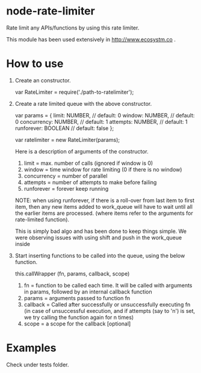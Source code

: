 node-rate-limiter
=================

Rate limit any APIs/functions by using this rate limiter.

This module has been used extensively in http://www.ecosystm.co .

How to use
==========

1. Create an constructor.

    var RateLimiter = require('./path-to-ratelimiter');

2. Create a rate limited queue with the above constructor.

    var params = {
        limit: NUMBER,          // default: 0
        window: NUMBER,         // default: 0
        concurrency: NUMBER,    // default: 1
        attempts: NUMBER,       // default: 1
        runforever: BOOLEAN     // default: false
    };

    var ratelimiter = new RateLimiter(params);


    Here is a description of arguments of the constructor.

    1. limit = max. number of calls (ignored if window is 0)
    2. window = time window for rate limiting (0 if there is no window)
    3. concurrency = number of parallel
    4. attempts = number of attempts to make before failing
    5. runforever = forever keep running

    NOTE: when using runforever, if there is a roll-over from last item
    to first item, then any new items added to work_queue will have to
    wait until all the earlier items are processed. (where items refer to
    the arguments for rate-limited function).

    This is simply bad algo and has been done to keep things simple. We
    were observing issues with using shift and push in the work_queue inside

3. Start inserting functions to be called into the queue, using the below function.

    this.callWrapper (fn, params, callback, scope)

    1. fn = function to be called each time. It will be called with
       arguments in params, followed by an internal callback function
    2. params = arguments passed to function fn
    3. callback = Called after successfully or unsuccessfully executing fn
       (in case of unsuccessful execution, and if attempts (say to 'n') is 
       set, we try calling the function again for n times)
    4. scope = a scope for the callback [optional]

Examples
========

Check under tests folder.

